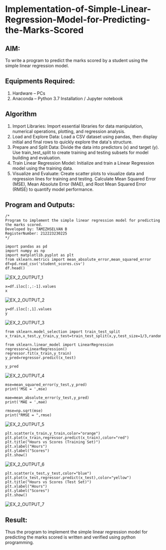 # Implementation-of-Simple-Linear-Regression-Model-for-Predicting-the-Marks-Scored

## AIM:
To write a program to predict the marks scored by a student using the simple linear regression model.

## Equipments Required:
1. Hardware – PCs
2. Anaconda – Python 3.7 Installation / Jupyter notebook

## Algorithm
1. Import Libraries: Import essential libraries for data manipulation, numerical operations, plotting, and regression analysis.
2. Load and Explore Data: Load a CSV dataset using pandas, then display initial and final rows to quickly explore the data's structure.
3. Prepare and Split Data: Divide the data into predictors (x) and target (y). Use train_test_split to create training and testing subsets for model building and evaluation.
4. Train Linear Regression Model: Initialize and train a Linear Regression model using the training data.
5. Visualize and Evaluate: Create scatter plots to visualize data and regression lines for training and testing. Calculate Mean Squared Error (MSE), Mean Absolute Error (MAE), and Root Mean Squared Error (RMSE) to quantify model performance.


## Program and Outputs:
```
/*
Program to implement the simple linear regression model for predicting the marks scored.
Developed by: TAMIZHSELVAN B
RegisterNumber: 212223230225
*/
```
```
import pandas as pd
import numpy as np
import matplotlib.pyplot as plt
from sklearn.metrics import mean_absolute_error,mean_squared_error
df=pd.read_csv('student_scores.csv')
df.head()
```
![EX_2_OUTPUT_1](https://github.com/user-attachments/assets/abf51aaf-f29d-4794-a2e9-b638dbf0c764)

```
x=df.iloc[:,:-1].values
x
```
![EX_2_OUTPUT_2](https://github.com/user-attachments/assets/3a252f54-c098-4d6c-a496-ea16d2adb1db)

```
y=df.iloc[:,1].values
y
```
![EX_2_OUTPUT_3](https://github.com/user-attachments/assets/ae4d1ec9-f271-4f7c-9c22-a65b8f895357)

```
from sklearn.model_selection import train_test_split
x_train,x_test,y_train,y_test=train_test_split(x,y,test_size=1/3,random_state=0)
```
```
from sklearn.linear_model import LinearRegression
regressor=LinearRegression()
regressor.fit(x_train,y_train)
y_pred=regressor.predict(x_test)
```
```
y_pred
```
![EX_2_OUTPUT_4](https://github.com/user-attachments/assets/0ee57c9f-0409-4bf3-ac46-c9270084d450)

```
mse=mean_squared_error(y_test,y_pred)
print('MSE = ',mse)

mae=mean_absolute_error(y_test,y_pred)
print('MAE = ',mae)

rmse=np.sqrt(mse)
print("RMSE = ",rmse)
```
![EX_2_OUTPUT_5](https://github.com/user-attachments/assets/9a8ccba3-ee77-4356-b0d8-2557f22f1737)

```
plt.scatter(x_train,y_train,color="orange")
plt.plot(x_train,regressor.predict(x_train),color="red")
plt.title("Hours vs Scores (Training Set)")
plt.xlabel("Hours")
plt.ylabel("Scores")
plt.show()
```
![EX_2_OUTPUT_6](https://github.com/user-attachments/assets/aa944e6c-8e33-4956-af3c-1dbdc2771048)

```
plt.scatter(x_test,y_test,color="blue")
plt.plot(x_test,regressor.predict(x_test),color="yellow")
plt.title("Hours vs Scores (Test Set)")
plt.xlabel("Hours")
plt.ylabel("Scores")
plt.show()
```
![EX_2_OUTPUT_7](https://github.com/user-attachments/assets/064e8818-0dcf-4f4b-83b9-bc28596e212c)


## Result:
Thus the program to implement the simple linear regression model for predicting the marks scored is written and verified using python programming.
